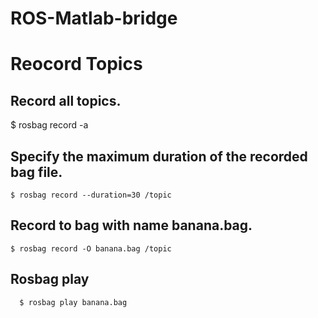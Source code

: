 # ROS-Matlab-bridge

# Reocord Topics
## Record all topics.
  $ rosbag record -a
    
  ## Specify the maximum duration of the recorded bag file.
    $ rosbag record --duration=30 /topic
    
  ## Record to bag with name banana.bag.
    $ rosbag record -O banana.bag /topic


## Rosbag play
      $ rosbag play banana.bag
